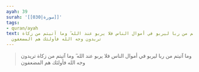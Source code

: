 ```yaml
---
ayah: 39
surah: '[[030|سورة]]'
tags:
- quran/ayah
text: وما آتيتم من ربا ليربو في أموال الناس فلا يربو عند الله ۖ وما آتيتم من زكاة
  تريدون وجه الله فأولئك هم المضعفون
---
```

> وما آتيتم من ربا ليربو في أموال الناس فلا يربو عند الله ۖ وما آتيتم من زكاة تريدون وجه الله فأولئك هم المضعفون

